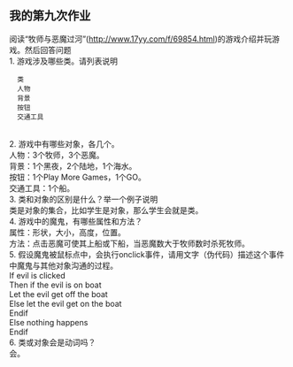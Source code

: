 ## 我的第九次作业
阅读“牧师与恶魔过河”(http://www.17yy.com/f/69854.html)的游戏介绍并玩游戏。然后回答问题
<br/>1. 游戏涉及哪些类。请列表说明

 
      类 
      人物
      背景
      按钮
      交通工具


<br/>2. 游戏中有哪些对象，各几个。
<br/>人物：3个牧师，3个恶魔。
<br/>背景：1个黑夜，2个陆地，1个海水。
<br/>按钮：1个Play More Games，1个GO。
<br/>交通工具：1个船。
<br/>3. 类和对象的区别是什么？举一个例子说明
<br/>类是对象的集合，比如学生是对象，那么学生会就是类。
<br/>4. 游戏中的魔鬼，有哪些属性和方法？
<br/>属性：形状，大小，高度，位置。
<br/>方法：点击恶魔可使其上船或下船，当恶魔数大于牧师数时杀死牧师。
<br/>5. 假设魔鬼被鼠标点中，会执行onclick事件，请用文字（伪代码）描述这个事件中魔鬼与其他对象沟通的过程。
<br/>If evil is clicked 
<br/>Then if the evil is on boat 
<br/>Let the evil get off the boat
<br/>Else let the evil get on the boat
<br/>Endif
<br/>Else nothing happens
<br/>Endif
<br/>6. 类或对象会是动词吗？
<br/>会。
